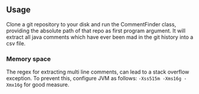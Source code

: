 ## Usage

Clone a git repository to your disk and run the CommentFinder class, providing the absolute path of that repo as first program
argument. It will extract all java comments which have ever been mad in the git history into a csv file.

### Memory space

The regex for extracting multi line comments, can lead to a stack overflow exception.
To prevent this, configure JVM as follows: `-Xss515m -Xms16g -Xmx16g` for good measure.